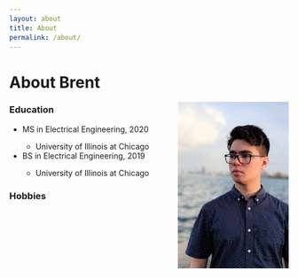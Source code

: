 ```yaml
---
layout: about
title: About
permalink: /about/
---
```


# About Brent

<img class="about-pic" align="right" src="/assets/img/portrait.jpg" width="200">

### Education
<ul class="education-list">
    <li><span>MS in Electrical Engineering, 2020</span></li>
    <ul><li>University of Illinois at Chicago</li></ul>
    <li><span>BS in Electrical Engineering, 2019</span></li>
    <ul><li>University of Illinois at Chicago</li></ul>
</ul>

### Hobbies

<div class="music-section"></div>
    
<div class="games-section"></div>
    
<div class="food-section"></div>

